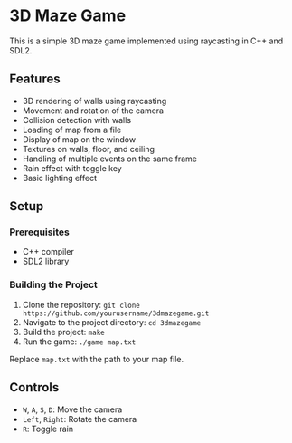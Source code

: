# 3D Maze Game

This is a simple 3D maze game implemented using raycasting in C++ and SDL2.

## Features

- 3D rendering of walls using raycasting
- Movement and rotation of the camera
- Collision detection with walls
- Loading of map from a file
- Display of map on the window
- Textures on walls, floor, and ceiling
- Handling of multiple events on the same frame
- Rain effect with toggle key
- Basic lighting effect

## Setup

### Prerequisites

- C++ compiler
- SDL2 library

### Building the Project

1. Clone the repository: `git clone https://github.com/yourusername/3dmazegame.git`
2. Navigate to the project directory: `cd 3dmazegame`
3. Build the project: `make`
4. Run the game: `./game map.txt`

Replace `map.txt` with the path to your map file.

## Controls

- `W`, `A`, `S`, `D`: Move the camera
- `Left`, `Right`: Rotate the camera
- `R`: Toggle rain
